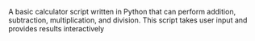 A basic calculator script written in Python that can perform addition, subtraction, multiplication, and division. This script takes user input and provides results interactively
